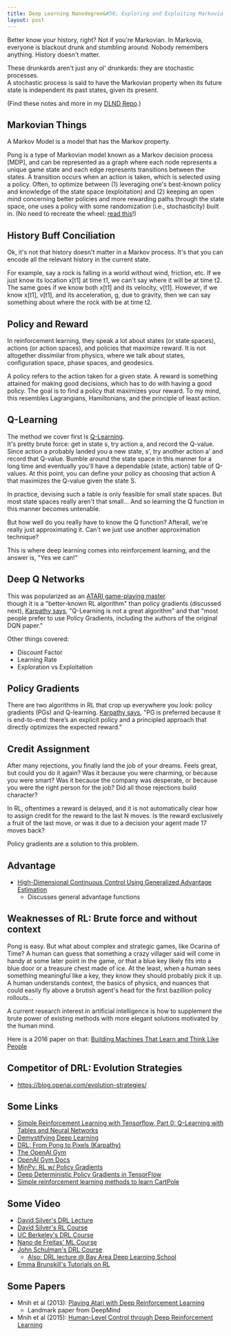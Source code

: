 ```yaml
---
title: Deep Learning Nanodegree&#58; Exploring and Exploiting Markovia (Notes on Reinforcement Learning)
layout: post
---
```


Better know your history, right?  Not if you're Markovian. In Markovia, 
everyone is blackout drunk and stumbling around. Nobody remembers anything.
History doesn't matter.

These drunkards aren't just any ol' drunkards: they are stochastic processes.  
A stochastic process is said to
have the Markovian property  when its future state is independent its past states,
given its present. 

(Find these notes and more in my [DLND Repo](https://github.com/krbnite/deep-learning-nanodegree/tree/master/Notes).)

## Markovian Things
A Markov Model is a model that has the Markov property. 

Pong is a type of Markovian model known as a Markov decision process [MDP],
and can be represented as a graph where each node represents a unique game
state and each edge represents transitions between the states.  A transition
occurs when an action is taken, which is selected using a policy.  Often,
to optimize between (1) leveraging one's best-known policy and knowledge of the
state space (exploitation) and (2) keeping an open mind concerning better policies
and more rewarding paths through the state space, one uses a policy with some
randomization (i.e., stochasticity) built in.  (No need to recreate the wheel:
[read this](http://karpathy.github.io/2016/05/31/rl/)!)

## History Buff Conciliation
Ok, it's not that history doesn't matter in a Markov process.  It's that
you can encode all the relevant history in the current state.  

For example, say a rock is falling in a world without wind, friction, etc.
If we just know its location x[t1] at time t1, we can't say where it will 
be at time t2.  The same goes if we know both x[t1] and its velocity, v[t1].
However, if we know x[t1], v[t1], and its acceleration, g, due to gravity,
then we can say something about where the rock with be at time t2.

## Policy and Reward
In reinforcement learning, they speak a lot about states (or state spaces),
actions (or action spaces), and policies that maximize reward.  It is not 
altogether dissimilar from physics, where we talk about states, configuration 
space, phase spaces, and geodesics.

A policy refers to the action taken for a given state.  A reward is something
attained for making good decisions, which has to do with having a good policy.
The goal is to find a policy that maximizes your reward.  To my mind, this resembles
Lagrangians, Hamiltonians, and the principle of least action.

## Q-Learning
The method we cover first is [Q-Learning](https://en.wikipedia.org/wiki/Q-learning).  
It's pretty brute force: get in state s, try
action a, and record the Q-value.  Since action a probably landed you a new state,
s', try another action a' and record that Q-value.  Bumble around the state space
in this manner for a long time and eventually you'll have a dependable (state, action)
table of Q-values.  At this point, you can define your policy as choosing that action
A that maximizes the Q-value given the state S.

In practice, devising such a table is only feasible for small state spaces.
But most state spaces really aren't that small... And so learning the Q function
in this manner becomes untenable.  

But how well do you really have to know the Q function?  Afterall, we're really
just approximating it.  Can't we just use another approximation technique?

This is where deep learning comes into reinforcement learning, and the answer is,
"Yes we can!"

## Deep Q Networks
This was popularized as an [ATARI game-playing master](http://www.nature.com/nature/journal/v518/n7540/abs/nature14236.html).  
though it is a "better-known RL algorithm" than policy gradients (discussed next), 
[Karpathy says](http://karpathy.github.io/2016/05/31/rl/),
"Q-Learning is not a great algorithm" and that "most people prefer to use Policy Gradients, 
including the authors of the original DQN paper."

Other things covered:
* Discount Factor
* Learning Rate
* Exploration vs Exploitation

## Policy Gradients
There are two algorithms in RL that crop up everywhere you look: policy gradients (PGs)
and Q-learning.  [Karpathy says](http://karpathy.github.io/2016/05/31/rl/), "PG is preferred 
because it is end-to-end: there’s an explicit policy and a principled approach that directly 
optimizes the expected reward."

## Credit Assignment 
After many rejections, you finally land the job of your dreams.  Feels great, but could you do it 
again?  Was it because you were charming, or because you were smart?  Was it because the company
was desperate, or because you were the right person for the job?  Did all those rejections build
character?  

In RL, oftentimes a reward is delayed, and it is not automatically clear how to assign credit for
the reward to the last N moves.  Is the reward exclusively a fruit of the last move, or was it
due to a decision your agent made 17 moves back?  

Policy gradients are a solution to this problem.

## Advantage

* [High-Dimensional Continuous Control Using Generalized Advantage Estimation](https://arxiv.org/abs/1506.02438)
  - Discusses general advantage functions

## Weaknesses of RL: Brute force and without context
Pong is easy.  But what about complex and strategic games, like Ocarina of Time?  A human can guess that 
something a crazy villager said will come in handy at some later point in the game, or that a blue key
likely fits into a blue door or a treasure chest made of ice. At the least, when a human sees something
meaningful like a key, they
know they should probably pick it up.  A human understands context, the basics
of physics, and nuances that could easily fly above a brutish agent's head for the first bazillion policy 
rollouts...

A current research interest in artificial intelligence is how to supplement the brute power of existing
methods with more elegant solutions motivated by the human mind.

Here is a 2016 paper on that: [Building Machines That Learn and Think Like People](https://arxiv.org/abs/1604.00289)

## Competitor of DRL: Evolution Strategies
* https://blog.openai.com/evolution-strategies/

## Some Links
* [Simple Reinforcement Learning with Tensorflow, Part 0: Q-Learning with Tables and Neural Networks](https://medium.com/emergent-future/simple-reinforcement-learning-with-tensorflow-part-0-q-learning-with-tables-and-neural-networks-d195264329d0)
* [Demystifying Deep Learning](http://neuro.cs.ut.ee/demystifying-deep-reinforcement-learning/)
* [DRL: From Pong to Pixels (Karpathy)](http://karpathy.github.io/2016/05/31/rl/)
* [The OpenAI Gym](https://blog.openai.com/openai-gym-beta/)
* [OpenAI Gym Docs](https://gym.openai.com/docs)
* [MinPy: RL w/ Policy Gradients](http://minpy.readthedocs.io/en/latest/tutorial/rl_policy_gradient_tutorial/rl_policy_gradient.html)
* [Deep Deterministic Policy Gradients in TensorFlow](http://pemami4911.github.io/blog/2016/08/21/ddpg-rl.html)
* [Simple reinforcement learning methods to learn CartPole](http://kvfrans.com/simple-algoritms-for-solving-cartpole/)

## Some Video
* [David Silver's DRL Lecture](http://videolectures.net/rldm2015_silver_reinforcement_learning/)
* [David Silver's RL Course](http://www0.cs.ucl.ac.uk/staff/D.Silver/web/Teaching.html)
* [UC Berkeley's DRL Course](http://rll.berkeley.edu/deeprlcourse/)
* [Nano de Freitas' ML Course](https://www.cs.ox.ac.uk/people/nando.defreitas/machinelearning/)
* [John Schulman's DRL Course](https://www.youtube.com/watch?v=aUrX-rP_ss4&t=2s)
  - [Also: DRL lecture @ Bay Area Deep Learning School](https://www.youtube.com/watch?v=PtAIh9KSnjo)
* [Emma Brunskill's Tutorials on RL](https://www.youtube.com/watch?v=fIKkhoI1kF4)

## Some Papers
* Mnih et al (2013): [Playing Atari with Deep Reinforcement Learning](https://arxiv.org/abs/1312.5602)
  - Landmark paper from DeepMind
* Mnih et al (2015): [Human-Level Control through Deep Reinforcement Learning](https://scholar.google.com/scholar?cluster=12439121588427761338&hl=en&as_sdt=0,31)
